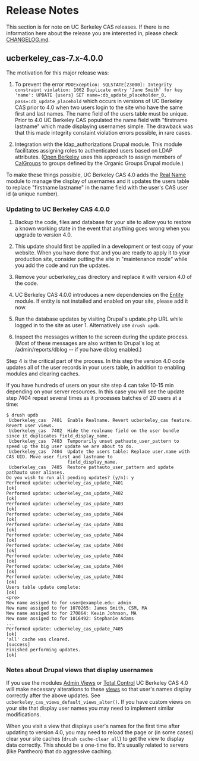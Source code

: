 # Release Notes
This section is for note on UC Berkeley CAS releases.  If there is no
information here about the release you are interested in, please check
[CHANGELOG.md](https://github.com/ucb-ist-drupal/ucberkeley_cas-7/blob/master/CHANGELOG.md).

## ucberkeley_cas-7.x-4.0.0

The motivation for this major release was:

1. To prevent the error `PDOException: SQLSTATE[23000]: Integrity constraint violation: 1062 Duplicate entry 'Jane Smith' for key 'name': UPDATE {users} SET name=:db_update_placeholder_0, pass=:db_update_placehold`
which occurs in versions of UC Berkeley CAS prior to 4.0 when two users login to
the site who have the same first and last names. The name field of the users table
must be unique. Prior to 4.0 UC Berkeley CAS populated the name field with
"firstname lastname" which made displaying usernames simple. The drawback
was that this made integrity constaint violation errors possible, in rare cases.

2. Integration with the ldap_authorizations Drupal module. This module
facilitates assigning roles to authenticated users based on LDAP attributes.
([Open Berkeley](https://open.berkeley.edu) uses this approach to assign members of [CalGroups](https://calnetweb.berkeley.edu/calnet-technologists/calgroups-integration) to
groups defined by the Organic Groups Drupal module.)

To make these things possible, UC Berkeley CAS 4.0 adds the [Real Name](https://www.drupal.org/project/realname) module to
manage the display of usernames and it updates the users table to replace
"firstname lastname" in the name field with the user's CAS user id (a unique
number).

### Updating to UC Berkeley CAS 4.0.0

1. Backup the code, files and database for your site to allow you to restore a
known working state in the event that anything goes wrong when you upgrade to
version 4.0.

2. This update should first be applied in a development or test copy of your
website.  When you have done that and you are ready to apply it to your
production site, consider putting the site in "maintenance mode" while you add
the code and run the updates.

3. Remove your ucberkeley_cas directory and replace it with version 4.0 of the
code.

4. UC Berkeley CAS 4.0.0 introduces a new dependencies on the [Entity](https://www.drupal.org/project/entity)
module. If entity is not installed and enabled on your site, please add it now.

5. Run the database updates by visiting Drupal's update.php URL while logged in
to the site as user 1. Alternatively use `drush updb`.

6. Inspect the messages written to the screen during the update process. (Most
of these messages are also written to Drupal's log at /admin/reports/dblog --
if you have dblog enabled.)

Step 4 is the critical part of the process. In this step the version 4.0 code
updates all of the user records in your users table, in addition to enabling
modules and clearing caches.

If you have hundreds of users on your site step 4 can take 10-15 min depending
on your server resources.  In this case you will see the update step 7404 repeat
several times as it processes batches of 20 users at a time:

```
$ drush updb
 Ucberkeley_cas  7401  Enable Realname. Revert ucberkeley_cas feature. Revert user views.
 Ucberkeley_cas  7402  Hide the realname field on the user bundle since it duplicates field_display_name.
 Ucberkeley_cas  7403  Temporarily unset pathauto_user_pattern to speed up the big user update we are about to do.
 Ucberkeley_cas  7404  Update the users table: Replace user.name with CAS UID. Move user first and lastname to
                       field_display_name.
 Ucberkeley_cas  7405  Restore pathauto_user_pattern and update pathauto user aliases.
Do you wish to run all pending updates? (y/n): y
Performed update: ucberkeley_cas_update_7401                                                                 [ok]
Performed update: ucberkeley_cas_update_7402                                                                 [ok]
Performed update: ucberkeley_cas_update_7403                                                                 [ok]
Performed update: ucberkeley_cas_update_7404                                                                 [ok]
Performed update: ucberkeley_cas_update_7404                                                                 [ok]
Performed update: ucberkeley_cas_update_7404                                                                 [ok]
Performed update: ucberkeley_cas_update_7404                                                                 [ok]
Performed update: ucberkeley_cas_update_7404                                                                 [ok]
Performed update: ucberkeley_cas_update_7404                                                                 [ok]
Performed update: ucberkeley_cas_update_7404                                                                 [ok]
Users table update complete:                                                                                 [ok]
<pre>
New name assiged to for user@example.edu: admin
New name assiged to for 1070265: James Smith, CSM, MA
New name assiged to for 270864: Kevin Johnson, MA
New name assiged to for 1016492: Stephanie Adams
...
Performed update: ucberkeley_cas_update_7405                                                                 [ok]
'all' cache was cleared.                                                                                     [success]
Finished performing updates.                                                                                 [ok]
```

### Notes about Drupal views that display usernames
If you use the modules [Admin Views](https://www.drupal.org/project/admin_views) or [Total Control](https://www.drupal.org/project/total_control) UC Berkeley CAS 4.0 will
make necessary alterations to these [views](https://www.drupal.org/project/views) so that user's names display correctly
after the above updates.  See `ucberkeley_cas_views_default_views_alter()`. If
you have custom views on your site that display user names you may need to
implement similar modifications.

When you visit a view that displays user's names for the first time after updating
to version 4.0, you may need to reload the page or (in some cases) clear your
site caches (`drush cache-clear all`) to get the view to display data correctly.
This should be a one-time fix. It's usually related to servers (like Pantheon)
that do aggressive caching.
